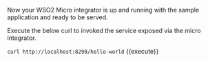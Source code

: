 Now your WSO2 Micro integrator is up and running with the sample application and ready to be served.

Execute the below curl to invoked the service exposed via the micro integrator. 

`curl http://localhost:8290/hello-world` {{execute}}